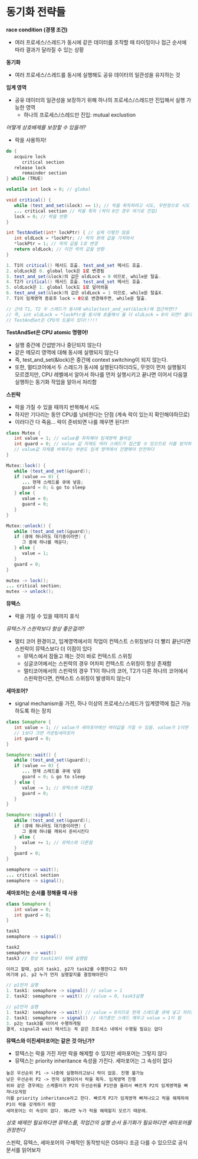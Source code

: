 # 동기화 전략들
**race condition (경쟁 조건)**
- 여러 프로세스/스레드가 동시에 같은 데이터를 조작할 때 타이밍이나 접근 순서에 따라 결과가 달라질 수 있는 상황

**동기화**
- 여러 프로세스/스레드를 동시에 실행해도 공유 데이터의 일관성을 유지하는 것

**임계 영역**
- 공유 데이터의 일관성을 보장하기 위해 하나의 프로세스/스레드만 진입해서 실행 가능한 영역
   - 하나의 프로세스/스레드만 진입: mutual exclustion

*어떻게 상호배제를 보장할 수 있을까?*
- 락을 사용하자!
```java
do {
   acquire lock
      critical section
   release lock
      remainder section
} while (TRUE)
```
```java
volatile int lock = 0; // global

void critical() {
   while (test_and_set(&lock) == 1); // 락을 획득하려고 시도, 무한정으로 시도 => 스핀락
   ... critical section // 락을 획득 (락이 0인 경우 여기로 진입)
   lock = 0; // 락을 반환
}

int TestAndSet(int* lockPtr) { // 실제 이렇진 않음
   int oldLock = *lockPtr; // 락의 원래 값을 가져와서
   *lockPtr = 1; // 락의 값을 1로 변경
   return oldLock; // 이전 락의 값을 반환
}

1. T1이 critical() 메서드 호출. test_and_set 메서드 호출. 
2. oldLock은 0. global lock은 1로 변경됨
3. test_and_set(&lock)의 값은 oldLock = 0 이므로, while문 탈출.
4. T2가 critical() 메서드 호출. test_and_set 메서드 호출.
5. oldLock은 1. global lock도 1로 덮어씌움
6. test_and_set(&lock)의 값은 oldLock = 1 이므로, while문 탈출X.
7. T1이 임계영역 종료후 lock = 0으로 변경해주면, while문 탈출.

// 근데 T1, T2 두 스레드가 동시에 while(test_and_set(&lock)에 접근하면??
// 즉, int oldLock = *lockPtr을 동시에 호출해서 둘 다 oldLock = 0이 되면? 둘다 while문 탈출됨!
// TestAndSet은 CPU의 도움이 있다!!!!!
```

**TestAndSet은 CPU atomic 명령어!**
- 실행 중간에 간섭받거나 중단되지 않는다
- 같은 메모리 영역에 대해 동시에 실행되지 않는다
- 즉, test_and_set(&lock)은 중간에 context switching이 되지 않는다.
- 또한, 멀티코어에서 두 스레드가 동시에 실행된다하더라도, 무엇이 먼저 실행될지 모르겠지만, CPU 레벨에서 알아서 하나를 먼저 실행시키고 끝나면 이어서 다음껄 실행하는 동기화 작업을 알아서 처리함

**스핀락**
- 락을 가질 수 있을 때까지 반복해서 시도
- 하지만 기다리는 동안 CPU를 낭비한다는 단점 (계속 락이 있는지 확인해야하므로)
- 이러다간 다 죽음... 락이 준비되면 나를 깨우면 된다!!!

```java
class Mutex {
   int value = 1; // value를 취득해야 임계영역 들어감
   int guard = 0; // value 값 자체도 여러 스레드가 접근할 수 있으므로 이를 방지하기 위함
   // value값 자체를 바꿔주는 부분도 임계 영역에서 진행해야 안전하다 
}

Mutex::lock() {
   while (test_and_set(&guard));
   if (value == 0) {
      ... 현재 스레드를 큐에 넣음;
      guard = 0; & go to sleep
   } else {
      value = 0;
      guard = 0;
   }
}

Mutex::unlock() {
   while (test_and_set(&guard));
   if (큐에 하나라도 대기중이라면) {
      그 중에 하나를 깨운다;
   } else {
      value = 1;
   }
   guard = 0;
}

mutex -> lock();
... critical section;
mutex -> unlock();
```

**뮤텍스**
- 락을 가질 수 있을 때까지 휴식

*뮤텍스가 스핀락보다 항상 좋은걸까?*
- 멀티 코어 환경이고, 임계영역에서의 작업이 컨텍스트 스위칭보다 더 빨리 끝난다면 스핀락이 뮤텍스보다 더 이점이 있다
   - 뮤텍스에서 잠들고 깨는 것이 바로 컨텍스트 스위칭
   - 싱글코어에서는 스핀락의 경우 어차피 컨텍스트 스위칭이 항상 존재함
   - 멀티코어에서의 스핀락의 경우 T1이 하나의 코어, T2가 다른 하나의 코어에서 스핀락한다면, 컨텍스트 스위칭이 발생하지 않는다

**세마포어?**
- signal mechanism을 가진, 하나 이상의 프로세스/스레드가 임계영역에 접근 가능하도록 하는 장치
```java
class Semaphore {
   int value = 1; // value가 세마포어에선 여러값을 가질 수 있음. value가 1이면 이진세마포어
   // 1보다 크면 카운팅세마포어
   int guard = 0;
}

Semaphore::wait() {
   while (test_and_set(&guard));
   if (value == 0) {
      ... 현재 스레드를 큐에 넣음
      guard = 0; & go to sleep
   } else {
      value -= 1; // 뮤텍스와 다른점
      guard = 0;
   }
}

Semaphore::signal() {
   while (test_and_set(&guard));
   if (큐에 하나라도 대기중이라면) {
      그 중에 하나를 깨워서 준비시킨다
   } else {
      value += 1; // 뮤텍스와 다른점
   }
   guard = 0;
}

semaphore -> wait();
... critical section
semaphore -> signal();
```

**세마포어는 순서를 정해줄 때 사용**
```java
class Semaphore {
   int value = 0;
   int guard = 0;
}

task1
semaphore -> signal()

task2
semaphore -> wait()
task3 // 항상 task1보다 뒤에 실행됨

이라고 할때, p1이 task1, p2가 task2를 수행한다고 하자
여기에 p1, p2 누가 먼저 실행할지를 결정해야한다

// p1먼저 실행
1. task1: semaphore -> signal() // value = 1
2. task2: semaphore -> wait() // value = 0, task3실행

// p2먼저 실행
1. task2: semaphore -> wait() // value = 0이므로 현재 스레드를 큐에 넣고 자러감
2. task1: semaphore -> signal() // 대기중인 스레드 깨우고 value = 1이 됨
3. p2는 task3를 이어서 수행하게됨
결국, signal과 wait 메서드는 꼭 같은 프로세스 내에서 수행될 필요는 없다
```

**뮤텍스와 이진세마포어는 같은 것 아닌가?**
- 뮤텍스는 락을 가진 자만 락을 해제할 수 있지만 세마포어는 그렇지 않다
- 뮤텍스는 priority inheritance 속성을 가진다. 세마포어는 그 속성이 없다
```
높은 우선순위 P1 -> 나중에 실행하려고보니 락이 없음. 진행 불가능
낮은 우선순위 P2 -> 먼저 실행되어서 락을 획득. 임계영역 진행
위와 같은 경우에는 스케줄러가 P2의 우선순위를 P1만큼 올려서 빠르게 P2의 임계영역을 빠져나오게함
이를 priority inheritance라고 한다. 빠르게 P2가 임계영역 빠져나오고 락을 해제하여 P1이 락을 갖게하기 위함
세마포어는 이 속성이 없다. 왜냐면 누가 락을 해제할지 모르기 때문에.
```

*상호 배제만 필요하다면 뮤텍스를, 작업간의 실행 순서 동기화가 필요하다면 세마포어를 권장한다*

스핀락, 뮤텍스, 세마포어의 구체적인 동작방식은 OS마다 조금 다를 수 있으므로 공식 문서를 읽어보자